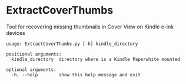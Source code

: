 ExtractCoverThumbs
==================

Tool for recovering missing thumbnails in Cover View on Kindle e-ink devices

```
usage: ExtractCoverThumbs.py [-h] kindle_directory

positional arguments:
  kindle_directory  directory where is a Kindle Paperwhite mounted

optional arguments:
  -h, --help        show this help message and exit
```
